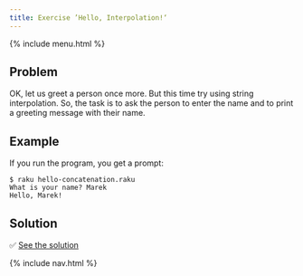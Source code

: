 ```yaml
---
title: Exercise ’Hello, Interpolation!‘
---
```


{% include menu.html %}

## Problem

OK, let us greet a person once more. But this time try using string interpolation. So, the task is to ask the person to enter the name and to print a greeting message with their name.

## Example

If you run the program, you get a prompt:

    $ raku hello-concatenation.raku
    What is your name? Marek
    Hello, Marek!

## Solution

✅ [See the solution](solution)

{% include nav.html %}
